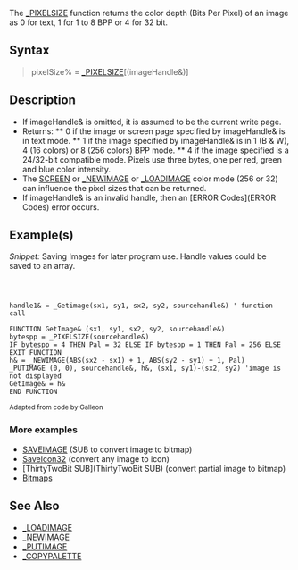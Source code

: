 The [_PIXELSIZE](_PIXELSIZE) function returns the color depth (Bits Per Pixel) of an image as 0 for text, 1 for 1 to 8 BPP or 4 for 32 bit.


## Syntax

>  pixelSize% = [_PIXELSIZE](_PIXELSIZE)[(imageHandle&)]


## Description

* If imageHandle& is omitted, it is assumed to be the current write page.
* Returns:
** 0 if the image or screen page specified by imageHandle& is in text mode.
** 1 if the image specified by imageHandle& is in 1 (B & W), 4 (16 colors) or 8 (256 colors) BPP mode.
** 4 if the image specified is a 24/32-bit compatible mode. Pixels use three bytes, one per red, green and blue color intensity.
* The [SCREEN](SCREEN) or [_NEWIMAGE](_NEWIMAGE) or [_LOADIMAGE](_LOADIMAGE) color mode (256 or 32) can influence the pixel sizes that can be returned.
* If imageHandle& is an invalid handle, then an [ERROR Codes](ERROR Codes) error occurs.


## Example(s)

*Snippet:* Saving Images for later program use. Handle values could be saved to an array. 

```text


  
handle1& = _Getimage(sx1, sy1, sx2, sy2, sourcehandle&) ' function call

FUNCTION GetImage& (sx1, sy1, sx2, sy2, sourcehandle&)
bytespp = _PIXELSIZE(sourcehandle&)
IF bytespp = 4 THEN Pal = 32 ELSE IF bytespp = 1 THEN Pal = 256 ELSE EXIT FUNCTION
h& = _NEWIMAGE(ABS(sx2 - sx1) + 1, ABS(sy2 - sy1) + 1, Pal)
_PUTIMAGE (0, 0), sourcehandle&, h&, (sx1, sy1)-(sx2, sy2) 'image is not displayed
GetImage& = h&
END FUNCTION 

```

<sub>Adapted from code by Galleon</sub>


### More examples

* [SAVEIMAGE](SAVEIMAGE) (SUB to convert image to bitmap)
* [SaveIcon32](SaveIcon32) (convert any image to icon)
* [ThirtyTwoBit SUB](ThirtyTwoBit SUB) (convert partial image to bitmap)
* [Bitmaps](Bitmaps)


## See Also

* [_LOADIMAGE](_LOADIMAGE)
* [_NEWIMAGE](_NEWIMAGE)
* [_PUTIMAGE](_PUTIMAGE)
* [_COPYPALETTE](_COPYPALETTE)




